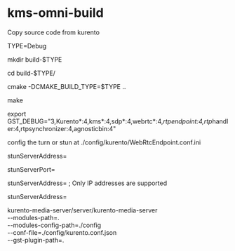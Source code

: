 # kms-omni-build
Copy source code from kurento


TYPE=Debug

mkdir build-$TYPE

cd build-$TYPE/

cmake -DCMAKE_BUILD_TYPE=$TYPE ..

make


export GST_DEBUG="3,Kurento*:4,kms*:4,sdp*:4,webrtc*:4,*rtpendpoint:4,rtp*handler:4,rtpsynchronizer:4,agnosticbin:4"

config the turn or stun at ./config/kurento/WebRtcEndpoint.conf.ini

stunServerAddress=<serverIp>
  
stunServerPort=<serverPort>
  
stunServerAddress=<serverIp> ; Only IP addresses are supported
  
stunServerAddress=<serverIp>

kurento-media-server/server/kurento-media-server \
--modules-path=. \
--modules-config-path=./config \
--conf-file=./config/kurento.conf.json \
--gst-plugin-path=.

